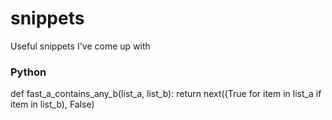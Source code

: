 # snippets
Useful snippets I've come up with

### Python

def fast_a_contains_any_b(list_a, list_b):
    return next((True for item in list_a if item in list_b), False)
